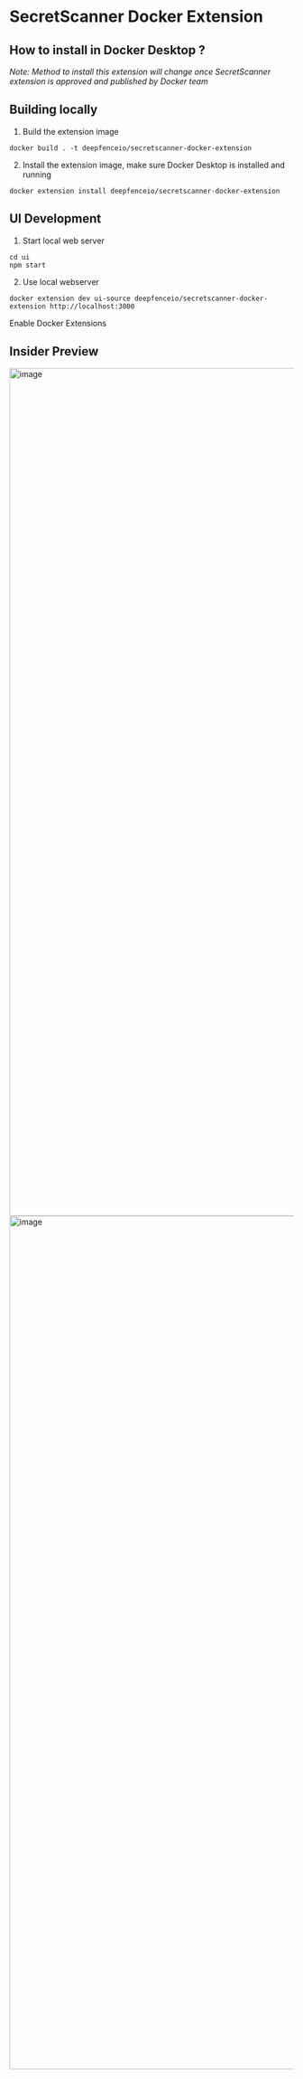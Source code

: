 # SecretScanner Docker Extension

## How to install in Docker Desktop ?
*Note: Method to install this extension will change once SecretScanner extension is approved and published by Docker team*

## Building locally

1. Build the extension image
```
docker build . -t deepfenceio/secretscanner-docker-extension
```

2. Install the extension image, make sure Docker Desktop is installed and running
```
docker extension install deepfenceio/secretscanner-docker-extension
```

## UI Development

1. Start local web server
```
cd ui
npm start
```

2. Use local webserver
```
docker extension dev ui-source deepfenceio/secretscanner-docker-extension http://localhost:3000
```

Enable Docker Extensions
## Insider Preview

<img width="1500" alt="image" src="https://user-images.githubusercontent.com/18168330/192237859-4019d6e9-6a8c-49a1-aaed-8302acba9374.png">

<img width="1510" alt="image" src="https://user-images.githubusercontent.com/18168330/192349833-bf3ac118-03f0-4f7a-80ee-9e1220e7419a.png">
